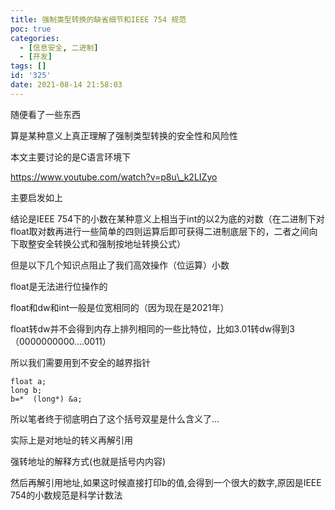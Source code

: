 ```yaml
---
title: 强制类型转换的缺省细节和IEEE 754 规范
poc: true
categories:
  - [信息安全, 二进制]
  - [开发]
tags: []
id: '325'
date: 2021-08-14 21:58:03
---
```


随便看了一些东西

算是某种意义上真正理解了强制类型转换的安全性和风险性

本文主要讨论的是C语言环境下

https://www.youtube.com/watch?v=p8u\_k2LIZyo

主要启发如上

结论是IEEE 754下的小数在某种意义上相当于int的以2为底的对数（在二进制下对float取对数再进行一些简单的四则运算后即可获得二进制底层下的，二者之间向下取整安全转换公式和强制按地址转换公式）

但是以下几个知识点阻止了我们高效操作（位运算）小数

float是无法进行位操作的

float和dw和int一般是位宽相同的（因为现在是2021年）

float转dw并不会得到内存上排列相同的一些比特位，比如3.01转dw得到3（0000000000....0011）

所以我们需要用到不安全的越界指针

```
float a;
long b;
b=*  (long*) &a;
```

所以笔者终于彻底明白了这个括号双星是什么含义了...

实际上是对地址的转义再解引用

强转地址的解释方式(也就是括号内内容)

然后再解引用地址,如果这时候直接打印b的值,会得到一个很大的数字,原因是IEEE 754的小数规范是科学计数法